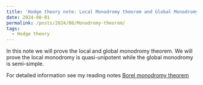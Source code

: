 ```yaml
---
title: 'Hodge theory note: Local Monodromy theorem and Global Monodromy theorem'
date: 2024-08-01
permalink: /posts/2024/08/Monodromy-theorem/
tags:
  - Hodge theory
---
```


In this note we will prove the local and global monodromy theorem. We will prove the local monodromy is quasi-unipotent while the global monodromy is semi-simple.


For detailed information see my reading notes [Borel monodromy theorem](https://yilimath.github.io/files/Hodge/BorelMonodromy.pdf)